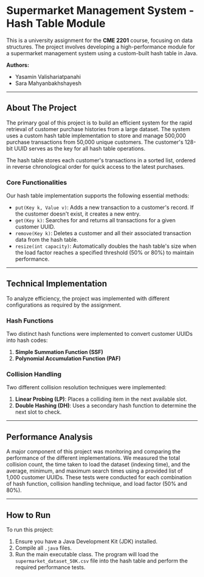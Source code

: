 # Supermarket Management System - Hash Table Module

This is a university assignment for the **CME 2201** course, focusing on data structures. The project involves developing a high-performance module for a supermarket management system using a custom-built hash table in Java.

**Authors:**
* Yasamin Valishariatpanahi
* Sara Mahyanbakhshayesh

---

## About The Project

The primary goal of this project is to build an efficient system for the rapid retrieval of customer purchase histories from a large dataset. The system uses a custom hash table implementation to store and manage 500,000 purchase transactions from 50,000 unique customers. The customer's 128-bit UUID serves as the key for all hash table operations.

The hash table stores each customer's transactions in a sorted list, ordered in reverse chronological order for quick access to the latest purchases.



### Core Functionalities

Our hash table implementation supports the following essential methods:
* `put(Key k, Value v)`: Adds a new transaction to a customer's record. If the customer doesn't exist, it creates a new entry.
* `get(Key k)`: Searches for and returns all transactions for a given customer UUID.
* `remove(Key k)`: Deletes a customer and all their associated transaction data from the hash table.
* `resize(int capacity)`: Automatically doubles the hash table's size when the load factor reaches a specified threshold (50% or 80%) to maintain performance.

---

## Technical Implementation

To analyze efficiency, the project was implemented with different configurations as required by the assignment.

### Hash Functions
Two distinct hash functions were implemented to convert customer UUIDs into hash codes:
1.  **Simple Summation Function (SSF)**
2.  **Polynomial Accumulation Function (PAF)**

### Collision Handling
Two different collision resolution techniques were implemented:
1.  **Linear Probing (LP)**: Places a colliding item in the next available slot.
2.  **Double Hashing (DH)**: Uses a secondary hash function to determine the next slot to check.

---

## Performance Analysis

A major component of this project was monitoring and comparing the performance of the different implementations. We measured the total collision count, the time taken to load the dataset (indexing time), and the average, minimum, and maximum search times using a provided list of 1,000 customer UUIDs. These tests were conducted for each combination of hash function, collision handling technique, and load factor (50% and 80%).

---

## How to Run

To run this project:
1.  Ensure you have a Java Development Kit (JDK) installed.
2.  Compile all `.java` files.
3.  Run the main executable class. The program will load the `supermarket_dataset_50K.csv` file into the hash table and perform the required performance tests.
